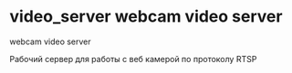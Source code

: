 # video_server webcam video server
webcam video server

Рабочий сервер для работы с веб камерой по протоколу RTSP
